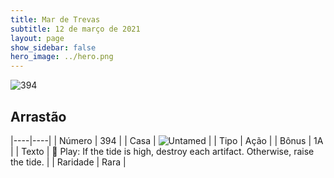 ```yaml
---
title: Mar de Trevas
subtitle: 12 de março de 2021
layout: page
show_sidebar: false
hero_image: ../hero.png
---
```


![394](https://cdn.keyforgegame.com/media/card_front/pt/496_394_QQ26GGRX9VF9_pt.png)

## Arrastão

|----|----|
| Número | 394 |
| Casa | ![Untamed](https://archonarcana.com/images/thumb/b/bd/Untamed.png/22px-Untamed.png "Indomados") |
| Tipo | Ação |
| Bônus | 1A |
| Texto |  Play: If the tide is high, destroy each artifact. Otherwise, raise the tide. |
| Raridade | Rara |
